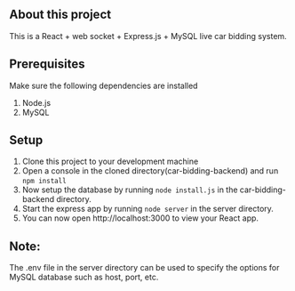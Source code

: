## About this project
This is a React + web socket + Express.js + MySQL live car bidding system.

## Prerequisites
Make sure the following dependencies are installed
1. Node.js
2. MySQL

## Setup
1. Clone this project to your development machine
2. Open a console in the cloned directory(car-bidding-backend) and run `npm install` 
4. Now setup the database by running `node install.js` in the car-bidding-backend directory.
6. Start the express app by running `node server` in the server directory.
7. You can now open http://localhost:3000 to view your React app.


## Note:
The .env file in the server directory can be used to specify the options for MySQL database such as host, port, etc.